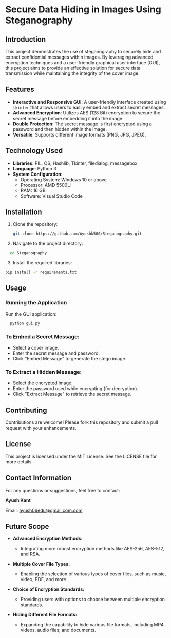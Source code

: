 # Secure Data Hiding in Images Using Steganography

## Introduction
This project demonstrates the use of steganography to securely hide and extract confidential messages within images. By leveraging advanced encryption techniques and a user-friendly graphical user interface (GUI), this project aims to provide an effective solution for secure data transmission while maintaining the integrity of the cover image.

## Features
- **Interactive and Responsive GUI**: A user-friendly interface created using `tkinter` that allows users to easily embed and extract secret messages.
- **Advanced Encryption**: Utilizes AES (128 Bit) encryption to secure the secret message before embedding it into the image.
- **Double Protection**: The secret message is first encrypted using a password and then hidden within the image.
- **Versatile**: Supports different image formats (PNG, JPG, JPEG).

## Technology Used
- **Libraries**: PIL, OS, Hashlib, Tkinter, filedialog, messagebox
- **Language**: Python 3
- **System Configuration**:
  - Operating System: Windows 10 or above
  - Processor: AMD 5500U
  - RAM: 16 GB 
  - Software: Visual Studio Code

## Installation
1. Clone the repository:
   ```sh
   git clone https://github.com/Ayushk500/Steganography.git
   ```

2. Navigate to the project directory:

```sh 
  cd Steganography
```

3. Install the required libraries:

```sh
pip install -r requirements.txt
```

## Usage

### Running the Application

Run the GUI application:
```sh
  python gui.py
```

### To Embed a Secret Message:
- Select a cover image.
- Enter the secret message and password.
- Click "Embed Message" to generate the stego image.

### To Extract a Hidden Message:
- Select the encrypted image.
- Enter the password used while encrypting (for decryption).
- Click "Extract Message" to retrieve the secret message.

## Contributing
Contributions are welcome! Please fork this repository and submit a pull request with your enhancements.

## License
This project is licensed under the MIT License. See the LICENSE file for more details.

## Contact Information
For any questions or suggestions, feel free to contact:

**Ayush Kant**

Email: [ayush06edu@gmail.com.com](mailto:ayush06edu@gmail.com)


## Future Scope

- **Advanced Encryption Methods:** 
  - Integrating more robust encryption methods like AES-256, AES-512, and RSA.

- **Multiple Cover File Types:** 
  - Enabling the selection of various types of cover files, such as music, video, PDF, and more.

- **Choice of Encryption Standards:** 
  - Providing users with options to choose between multiple encryption standards.

- **Hiding Different File Formats:** 
  - Expanding the capability to hide various file formats, including MP4 videos, audio files, and documents.

